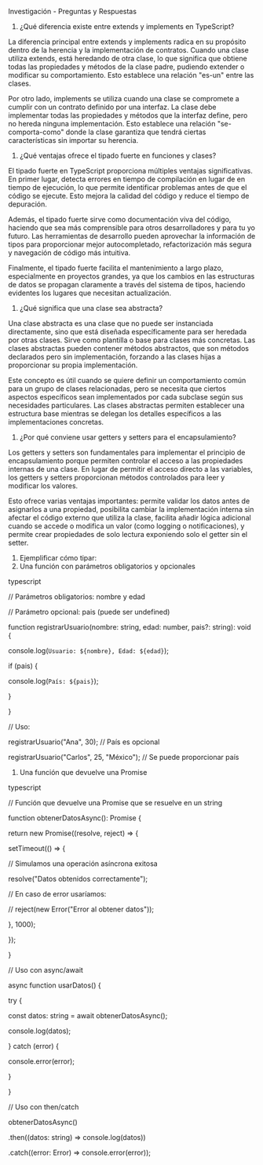 ﻿

Investigación - Preguntas y Respuestas

1. ¿Qué diferencia existe entre extends y implements en TypeScript?

La diferencia principal entre extends y implements radica en su propósito dentro de la herencia y la implementación de contratos. Cuando una clase utiliza extends, está heredando de otra clase, lo que significa que obtiene todas las propiedades y métodos de la clase padre, pudiendo extender o modificar su comportamiento. Esto establece una relación "es-un" entre las clases.

Por otro lado, implements se utiliza cuando una clase se compromete a cumplir con un contrato definido por una interfaz. La clase debe implementar todas las propiedades y métodos que la interfaz define, pero no hereda ninguna implementación. Esto establece una relación "se-comporta-como" donde la clase garantiza que tendrá ciertas características sin importar su herencia.

1. ¿Qué ventajas ofrece el tipado fuerte en funciones y clases?

El tipado fuerte en TypeScript proporciona múltiples ventajas significativas. En primer lugar, detecta errores en tiempo de compilación en lugar de en tiempo de ejecución, lo que permite identificar problemas antes de que el código se ejecute. Esto mejora la calidad del código y reduce el tiempo de depuración.

Además, el tipado fuerte sirve como documentación viva del código, haciendo que sea más comprensible para otros desarrolladores y para tu yo futuro. Las herramientas de desarrollo pueden aprovechar la información de tipos para proporcionar mejor autocompletado, refactorización más segura y navegación de código más intuitiva.

Finalmente, el tipado fuerte facilita el mantenimiento a largo plazo, especialmente en proyectos grandes, ya que los cambios en las estructuras de datos se propagan claramente a través del sistema de tipos, haciendo evidentes los lugares que necesitan actualización.

1. ¿Qué significa que una clase sea abstracta?

Una clase abstracta es una clase que no puede ser instanciada directamente, sino que está diseñada específicamente para ser heredada por otras clases. Sirve como plantilla o base para clases más concretas. Las clases abstractas pueden contener métodos abstractos, que son métodos declarados pero sin implementación, forzando a las clases hijas a proporcionar su propia implementación.

Este concepto es útil cuando se quiere definir un comportamiento común para un grupo de clases relacionadas, pero se necesita que ciertos aspectos específicos sean implementados por cada subclase según sus necesidades particulares. Las clases abstractas permiten establecer una estructura base mientras se delegan los detalles específicos a las implementaciones concretas.

1. ¿Por qué conviene usar getters y setters para el encapsulamiento?

Los getters y setters son fundamentales para implementar el principio de encapsulamiento porque permiten controlar el acceso a las propiedades internas de una clase. En lugar de permitir el acceso directo a las variables, los getters y setters proporcionan métodos controlados para leer y modificar los valores.

Esto ofrece varias ventajas importantes: permite validar los datos antes de asignarlos a una propiedad, posibilita cambiar la implementación interna sin afectar el código externo que utiliza la clase, facilita añadir lógica adicional cuando se accede o modifica un valor (como logging o notificaciones), y permite crear propiedades de solo lectura exponiendo solo el getter sin el setter.

1. Ejemplificar cómo tipar:
1. Una función con parámetros obligatorios y opcionales

typescript

// Parámetros obligatorios: nombre y edad

// Parámetro opcional: pais (puede ser undefined)

function registrarUsuario(nombre: string, edad: number, pais?: string): void {

console.log(`Usuario: ${nombre}, Edad: ${edad}`);

if (pais) {

console.log(`País: ${pais}`);

}

}

// Uso:

registrarUsuario("Ana", 30); // País es opcional

registrarUsuario("Carlos", 25, "México"); // Se puede proporcionar país

1. Una función que devuelve una Promise

typescript

// Función que devuelve una Promise que se resuelve en un string

function obtenerDatosAsync(): Promise<string> {

return new Promise((resolve, reject) => {

setTimeout(() => {

// Simulamos una operación asíncrona exitosa

resolve("Datos obtenidos correctamente");

// En caso de error usaríamos:

// reject(new Error("Error al obtener datos"));

}, 1000);

});

}

// Uso con async/await

async function usarDatos() {

try {

const datos: string = await obtenerDatosAsync();

console.log(datos);

} catch (error) {

console.error(error);

}

}

// Uso con then/catch

obtenerDatosAsync()

.then((datos: string) => console.log(datos))

.catch((error: Error) => console.error(error));

